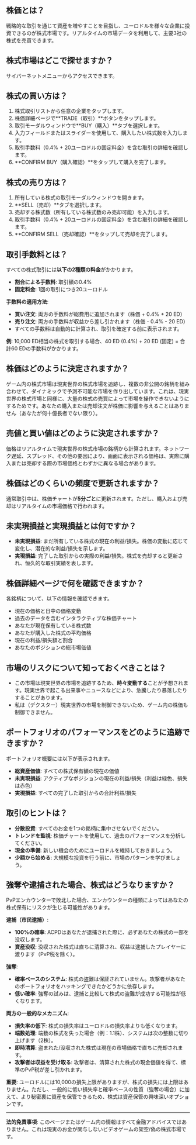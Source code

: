 ## 株価とは？

戦略的な取引を通じて資産を増やすことを目指し、ユーロドルを様々な企業に投資できるのが株式市場です。リアルタイムの市場データを利用して、主要3社の株式を売買できます。

## 株式市場はどこで探せますか？

サイバーネットメニューからアクセスできます。

## 株式の買い方は？

1. 株式取引リストから任意の企業をタップします。
2. 株価詳細ページで**TRADE（取引）**ボタンをタップします。
3. 取引モーダルウィンドウで**BUY（購入）**タブを選択します。
4. 入力フィールドまたはスライダーを使用して、購入したい株式数を入力します。
5. 取引手数料（0.4% + 20ユーロドルの固定料金）を含む取引の詳細を確認します。
6. **CONFIRM BUY（購入確認）**をタップして購入を完了します。

## 株式の売り方は？

1. 所有している株式の取引モーダルウィンドウを開きます。
2. **SELL（売却）**タブを選択します。
3. 売却する株式数（所有している株式数のみ売却可能）を入力します。
4. 取引手数料（0.4% + 20ユーロドルの固定料金）を含む取引の詳細を確認します。
5. **CONFIRM SELL（売却確認）**をタップして売却を完了します。

## 取引手数料とは？

すべての株式取引には**以下の2種類の料金**がかかります。

- **割合による手数料**: 取引額の0.4%
- **固定料金**: 1回の取引につき20ユーロドル

**手数料の適用方法**:

- **買い注文**: 両方の手数料が総費用に追加されます（株価 + 0.4% + 20 ED）
- **売り注文**: 両方の手数料が収益から差し引かれます（株価 - 0.4% - 20 ED）
- すべての手数料は自動的に計算され、取引を確定する前に表示されます。

**例**: 10,000 ED相当の株式を取引する場合、40 ED (0.4%) + 20 ED (固定) = 合計60 EDの手数料がかかります。

## 株価はどのように決定されますか？

ゲーム内の株式市場は現実世界の株式市場を追跡し、複数の非公開の銘柄を組み合わせて、ダイナミックで予測不可能な市場を作り出しています。これは、現実世界の株式市場と同様に、大量の株式の売買によって市場を操作できないようにするためです。あなたの購入または売却注文が株価に影響を与えることはありません（あなたが何十億長者でない限り）。

## 売値と買い値はどのように決定されますか？

価格はリアルタイムで現実世界の株式市場の銘柄から計算されます。ネットワーク遅延、スプレッド、その他の要因により、画面に表示される価格は、実際に購入または売却する際の市場価格とわずかに異なる場合があります。

## 株価はどのくらいの頻度で更新されますか？

通常取引中は、株価チャートが**5分ごと**に更新されます。ただし、購入および売却はリアルタイムの市場価格で行われます。

## 未実現損益と実現損益とは何ですか？

- **未実現損益**: まだ所有している株式の現在の利益/損失。株価の変動に応じて変化し、潜在的な利益/損失を示します。
- **実現損益**: 完了した取引からの実際の利益/損失。株式を売却すると更新され、恒久的な取引実績を表します。

## 株価詳細ページで何を確認できますか？

各銘柄について、以下の情報を確認できます。

- 現在の価格と日中の価格変動
- 過去のデータを含むインタラクティブな株価チャート
- あなたが現在保有している株式数
- あなたが購入した株式の平均価格
- 現在の利益/損失額と割合
- あなたのポジションの総市場価値

## 市場のリスクについて知っておくべきことは？

- この市場は現実世界の市場を追跡するため、**時々変動する**ことが予想されます。現実世界で起こる出来事やニュースなどにより、急騰したり暴落したりすることがあります。
- 私は（デクスター）現実世界の市場を制御できないため、ゲーム内の株価も制御できません。

## ポートフォリオのパフォーマンスをどのように追跡できますか？

ポートフォリオ概要には以下が表示されます。

- **総資産価値**: すべての株式保有額の現在の価値
- **未実現損益**: アクティブなポジションの現在の利益/損失（利益は緑色、損失は赤色）
- **実現損益**: すべての完了した取引からの合計利益/損失

## 取引のヒントは？

- **分散投資**: すべてのお金を1つの銘柄に集中させないでください。
- **トレンドを監視**: 株価チャートを使用して、過去のパフォーマンスを分析してください。
- **現金の準備**: 新しい機会のためにユーロドルを維持しておきましょう。
- **少額から始める**: 大規模な投資を行う前に、市場のパターンを学びましょう。

## 強奪や逮捕された場合、株式はどうなりますか？

PvPエンカウンターで敗北した場合、エンカウンターの種類によってはあなたの株式保有にリスクが生じる可能性があります。

**逮捕（市民逮捕）**:

- **100%の確率**: ACPDはあなたが逮捕された際に、必ずあなたの株式の一部を没収します。
- **資産没収**: 没収された株式は直ちに清算され、収益は逮捕したプレイヤーに渡ります（PvP税を除く）。

**強奪**:

- **確率ベースのシステム**: 株式の盗難は保証されていません。攻撃者があなたのポートフォリオをハッキングできたかどうかに依存します。
- **低い確率**: 強奪の試みは、逮捕と比較して株式の盗難が成功する可能性が低くなります。

**両方の一般的なメカニズム**:

- **損失率の低下**: 株式の損失率はユーロドルの損失率よりも低くなります。
- **端数処理**: 端数の株式を失った場合（例：1.1株）、システムは次の整数に切り上げます（2株）。
- **即時清算**: 盗まれた/没収された株式は現在の市場価格で直ちに売却されます。
- **攻撃者は収益を受け取る**: 攻撃者は、清算された株式の現金価値を得て、標準のPvP税が差し引かれます。

**重要**: ユーロドルには10,000の損失上限がありますが、株式の損失には上限はありません。ただし、一般的に低い損失率と確率ベースの性質（強奪の場合）に加えて、より秘密裏に資産を保管できるため、株式は資産保管の興味深いオプションです。

---

**法的免責事項**:
このページまたはゲーム内の情報はすべて金融アドバイスではありません。これは現実のお金が関与しないビデオゲームの架空/偽の株式市場です。
